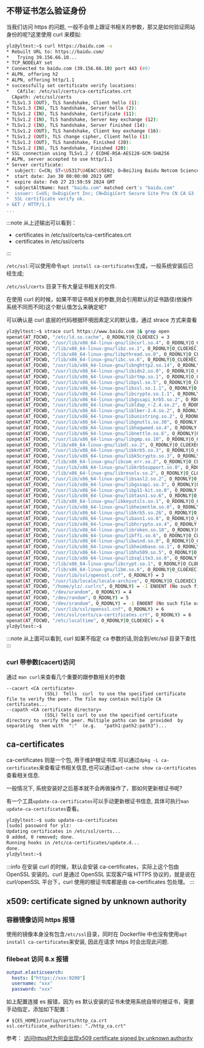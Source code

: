 ## 不带证书怎么验证身份

当我们访问 https 的问题, 一般不会带上跟证书相关的参数，那又是如何验证网站身份的呢?这里使用 curl 来模拟:

```bash
ylz@yltest:~$ curl https://baidu.com -v
* Rebuilt URL to: https://baidu.com/
*   Trying 39.156.66.10...
* TCP_NODELAY set
* Connected to baidu.com (39.156.66.10) port 443 (#0)
* ALPN, offering h2
* ALPN, offering http/1.1
* successfully set certificate verify locations:
*   CAfile: /etc/ssl/certs/ca-certificates.crt
  CApath: /etc/ssl/certs
* TLSv1.3 (OUT), TLS handshake, Client hello (1):
* TLSv1.3 (IN), TLS handshake, Server hello (2):
* TLSv1.2 (IN), TLS handshake, Certificate (11):
* TLSv1.2 (IN), TLS handshake, Server key exchange (12):
* TLSv1.2 (IN), TLS handshake, Server finished (14):
* TLSv1.2 (OUT), TLS handshake, Client key exchange (16):
* TLSv1.2 (OUT), TLS change cipher, Client hello (1):
* TLSv1.2 (OUT), TLS handshake, Finished (20):
* TLSv1.2 (IN), TLS handshake, Finished (20):
* SSL connection using TLSv1.2 / ECDHE-RSA-AES128-GCM-SHA256
* ALPN, server accepted to use http/1.1
* Server certificate:
*  subject: C=CN; ST=\U5317\U4EAC\U5E02; O=BeiJing Baidu Netcom Science Technology Co., Ltd; CN=www.baidu.cn
*  start date: Jan 30 00:00:00 2023 GMT
*  expire date: Feb 27 23:59:59 2024 GMT
*  subjectAltName: host "baidu.com" matched cert's "baidu.com"
*  issuer: C=US; O=DigiCert Inc; CN=DigiCert Secure Site Pro CN CA G3
*  SSL certificate verify ok.
> GET / HTTP/1.1
...
```

:::note
从上述输出可以看到：

- certificates in /etc/ssl/certs/ca-certificates.crt
- certificates in /etc/ssl/certs

:::

`/etc/ssl`:可以使用命令`apt install ca-certificates`生成，一般系统安装后已经生成;

`/etc/ssl/certs` 目录下有大量证书相关的文件.

在使用 curl 的时候，如果不带证书相关的参数,则会引用默认的证书路径(依操作系统不同而不同)这个默认值怎么来确定呢?

可以确认是 curl 底层的代码根据环境因素定义的默认值，通过 strace 方式来查看

```bash
ylz@yltest:~$ strace curl https://www.baidu.com |& grep open
openat(AT_FDCWD, "/etc/ld.so.cache", O_RDONLY|O_CLOEXEC) = 3
openat(AT_FDCWD, "/usr/lib/x86_64-linux-gnu/libcurl.so.4", O_RDONLY|O_CLOEXEC) = 3
openat(AT_FDCWD, "/lib/x86_64-linux-gnu/libz.so.1", O_RDONLY|O_CLOEXEC) = 3
openat(AT_FDCWD, "/lib/x86_64-linux-gnu/libpthread.so.0", O_RDONLY|O_CLOEXEC) = 3
openat(AT_FDCWD, "/lib/x86_64-linux-gnu/libc.so.6", O_RDONLY|O_CLOEXEC) = 3
openat(AT_FDCWD, "/usr/lib/x86_64-linux-gnu/libnghttp2.so.14", O_RDONLY|O_CLOEXEC) = 3
openat(AT_FDCWD, "/usr/lib/x86_64-linux-gnu/libidn2.so.0", O_RDONLY|O_CLOEXEC) = 3
openat(AT_FDCWD, "/usr/lib/x86_64-linux-gnu/librtmp.so.1", O_RDONLY|O_CLOEXEC) = 3
openat(AT_FDCWD, "/usr/lib/x86_64-linux-gnu/libpsl.so.5", O_RDONLY|O_CLOEXEC) = 3
openat(AT_FDCWD, "/usr/lib/x86_64-linux-gnu/libssl.so.1.1", O_RDONLY|O_CLOEXEC) = 3
openat(AT_FDCWD, "/usr/lib/x86_64-linux-gnu/libcrypto.so.1.1", O_RDONLY|O_CLOEXEC) = 3
openat(AT_FDCWD, "/usr/lib/x86_64-linux-gnu/libgssapi_krb5.so.2", O_RDONLY|O_CLOEXEC) = 3
openat(AT_FDCWD, "/usr/lib/x86_64-linux-gnu/libldap_r-2.4.so.2", O_RDONLY|O_CLOEXEC) = 3
openat(AT_FDCWD, "/usr/lib/x86_64-linux-gnu/liblber-2.4.so.2", O_RDONLY|O_CLOEXEC) = 3
openat(AT_FDCWD, "/usr/lib/x86_64-linux-gnu/libunistring.so.2", O_RDONLY|O_CLOEXEC) = 3
openat(AT_FDCWD, "/usr/lib/x86_64-linux-gnu/libgnutls.so.30", O_RDONLY|O_CLOEXEC) = 3
openat(AT_FDCWD, "/usr/lib/x86_64-linux-gnu/libhogweed.so.4", O_RDONLY|O_CLOEXEC) = 3
openat(AT_FDCWD, "/usr/lib/x86_64-linux-gnu/libnettle.so.6", O_RDONLY|O_CLOEXEC) = 3
openat(AT_FDCWD, "/usr/lib/x86_64-linux-gnu/libgmp.so.10", O_RDONLY|O_CLOEXEC) = 3
openat(AT_FDCWD, "/lib/x86_64-linux-gnu/libdl.so.2", O_RDONLY|O_CLOEXEC) = 3
openat(AT_FDCWD, "/usr/lib/x86_64-linux-gnu/libkrb5.so.3", O_RDONLY|O_CLOEXEC) = 3
openat(AT_FDCWD, "/usr/lib/x86_64-linux-gnu/libk5crypto.so.3", O_RDONLY|O_CLOEXEC) = 3
openat(AT_FDCWD, "/lib/x86_64-linux-gnu/libcom_err.so.2", O_RDONLY|O_CLOEXEC) = 3
openat(AT_FDCWD, "/usr/lib/x86_64-linux-gnu/libkrb5support.so.0", O_RDONLY|O_CLOEXEC) = 3
openat(AT_FDCWD, "/lib/x86_64-linux-gnu/libresolv.so.2", O_RDONLY|O_CLOEXEC) = 3
openat(AT_FDCWD, "/usr/lib/x86_64-linux-gnu/libsasl2.so.2", O_RDONLY|O_CLOEXEC) = 3
openat(AT_FDCWD, "/usr/lib/x86_64-linux-gnu/libgssapi.so.3", O_RDONLY|O_CLOEXEC) = 3
openat(AT_FDCWD, "/usr/lib/x86_64-linux-gnu/libp11-kit.so.0", O_RDONLY|O_CLOEXEC) = 3
openat(AT_FDCWD, "/usr/lib/x86_64-linux-gnu/libtasn1.so.6", O_RDONLY|O_CLOEXEC) = 3
openat(AT_FDCWD, "/lib/x86_64-linux-gnu/libkeyutils.so.1", O_RDONLY|O_CLOEXEC) = 3
openat(AT_FDCWD, "/usr/lib/x86_64-linux-gnu/libheimntlm.so.0", O_RDONLY|O_CLOEXEC) = 3
openat(AT_FDCWD, "/usr/lib/x86_64-linux-gnu/libkrb5.so.26", O_RDONLY|O_CLOEXEC) = 3
openat(AT_FDCWD, "/usr/lib/x86_64-linux-gnu/libasn1.so.8", O_RDONLY|O_CLOEXEC) = 3
openat(AT_FDCWD, "/usr/lib/x86_64-linux-gnu/libhcrypto.so.4", O_RDONLY|O_CLOEXEC) = 3
openat(AT_FDCWD, "/usr/lib/x86_64-linux-gnu/libroken.so.18", O_RDONLY|O_CLOEXEC) = 3
openat(AT_FDCWD, "/usr/lib/x86_64-linux-gnu/libffi.so.6", O_RDONLY|O_CLOEXEC) = 3
openat(AT_FDCWD, "/usr/lib/x86_64-linux-gnu/libwind.so.0", O_RDONLY|O_CLOEXEC) = 3
openat(AT_FDCWD, "/usr/lib/x86_64-linux-gnu/libheimbase.so.1", O_RDONLY|O_CLOEXEC) = 3
openat(AT_FDCWD, "/usr/lib/x86_64-linux-gnu/libhx509.so.5", O_RDONLY|O_CLOEXEC) = 3
openat(AT_FDCWD, "/usr/lib/x86_64-linux-gnu/libsqlite3.so.0", O_RDONLY|O_CLOEXEC) = 3
openat(AT_FDCWD, "/lib/x86_64-linux-gnu/libcrypt.so.1", O_RDONLY|O_CLOEXEC) = 3
openat(AT_FDCWD, "/lib/x86_64-linux-gnu/libm.so.6", O_RDONLY|O_CLOEXEC) = 3
openat(AT_FDCWD, "/usr/lib/ssl/openssl.cnf", O_RDONLY) = 3
openat(AT_FDCWD, "/usr/lib/locale/locale-archive", O_RDONLY|O_CLOEXEC) = 3
openat(AT_FDCWD, "/home/ylz/.curlrc", O_RDONLY) = -1 ENOENT (No such file or directory)
openat(AT_FDCWD, "/dev/urandom", O_RDONLY) = 4
openat(AT_FDCWD, "/dev/random", O_RDONLY) = 5
openat(AT_FDCWD, "/dev/srandom", O_RDONLY) = -1 ENOENT (No such file or directory)
openat(AT_FDCWD, "/usr/lib/ssl/openssl.cnf", O_RDONLY) = 6
openat(AT_FDCWD, "/etc/ssl/certs/ca-certificates.crt", O_RDONLY) = 6
openat(AT_FDCWD, "/etc/localtime", O_RDONLY|O_CLOEXEC) = 6
ylz@yltest:~$
```

:::note
从上面可以看到, curl 如果不指定 ca 参数的话,则会到/etc/ssl 目录下查找
:::

### curl 带参数(cacert)访问

通过 `man curl`来查看几个重要的跟参数相关的参数

```log
--cacert <CA certificate>
              (SSL)  Tells  curl  to use the specified certificate file to verify the peer. The file may contain multiple CA certificates...
--capath <CA certificate directory>
              (SSL) Tells curl to use the specified certificate directory to verify the peer. Multiple paths can be  provided  by  separating  them with  ":"  (e.g.   "path1:path2:path3")...
```

## ca-certificates

ca-certificates 则是一个包, 用于维护根证书库.可以通过`dpkg -L ca-certificates`来查看证书相关信息,也可以通过`apt-cache show ca-certificates` 查看相关信息.

一般情况下, 系统安装好之后基本就不会再做操作了，那如何更新根证书呢?

有一个工具`update-ca-certificates`可以手动更新根证书信息, 具体可执行`man update-ca-certificates`查看。

```bash
ylz@yltest:~$ sudo update-ca-certificates
[sudo] password for ylz:
Updating certificates in /etc/ssl/certs...
0 added, 0 removed; done.
Running hooks in /etc/ca-certificates/update.d...
done.
ylz@yltest:~$
```

:::info
在安装 curl 的时候，默认会安装 ca-certificates，实际上这个包由 OpenSSL 安装的。curl 是通过 OpenSSL 实现客户端 HTTPS 协议的，就是说在 curl/openSSL 平台下，curl 使用的根证书库都是由 ca-certificates 包处理。
:::

## x509: certificate signed by unknown authority

### 容器镜像访问 https 报错

使用的镜像本身没有包含`/etc/ssl`目录，同时在 Dockerfile 中也没有使用`apt install ca-certificates`来安装, 因此在请求 https 时会出现此问题.

### filebeat 访问 8.x 报错

```yml
output.elasticsearch:
  hosts: ["https://xxx:9200"]
  username: "xxx"
  password: "xxx"
```

如上配置连接 es 报错，因为 es 默认安装的证书未使用系统自带的根证书，需要手动指定，添加如下配置：

```log
# ${ES_HOME}/config/certs/http_ca.crt
ssl.certificate_authorities: "./http_ca.crt"
```

参考：
[访问https时为何会出现x509 certificate signed by unknown authority](https://izsk.me/2020/06/18/why-x509-error-when-curl-https/)